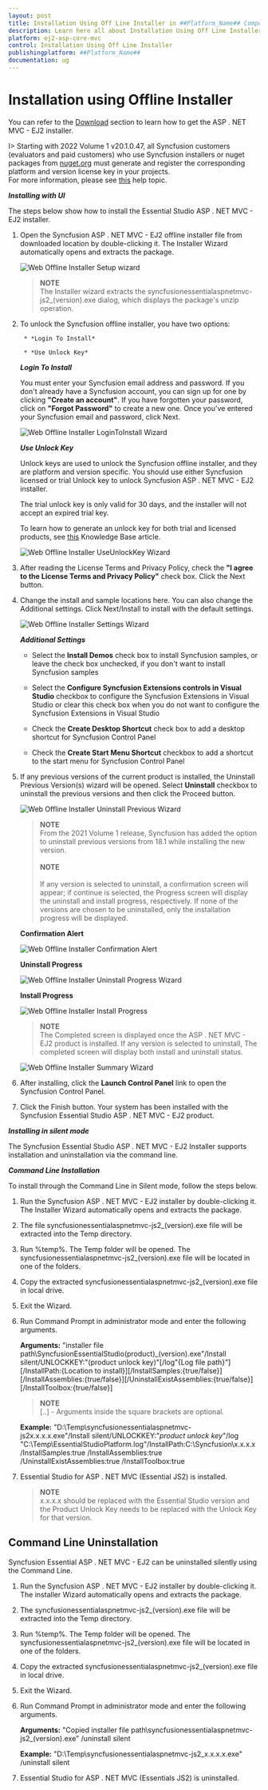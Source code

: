 ```yaml
---
layout: post
title: Installation Using Off Line Installer in ##Platform_Name## Component
description: Learn here all about Installation Using Off Line Installer in Syncfusion ##Platform_Name## component of syncfusion and more.
platform: ej2-asp-core-mvc
control: Installation Using Off Line Installer
publishingplatform: ##Platform_Name##
documentation: ug
---
```


# Installation using Offline Installer

You can refer to the [Download](https://ej2.syncfusion.com/aspnetmvc/documentation/installation/download/) section to learn how to get the ASP . NET MVC - EJ2 installer.

I> Starting with 2022 Volume 1 v20.1.0.47, all Syncfusion customers (evaluators and paid customers) who use Syncfusion installers or nuget packages from [nuget.org](https://www.nuget.org/packages?q=Syncfusion) must generate and register the corresponding platform and version license key in your projects.<br>
For more information, please see [this](https://ej2.syncfusion.com/aspnetmvc/documentation/licensing/overview) help topic.

***Installing with UI***

The steps below show how to install the Essential Studio ASP . NET MVC - EJ2 installer.

1. Open the Syncfusion ASP . NET MVC - EJ2 offline installer file from downloaded location by double-clicking it. The Installer Wizard automatically opens and extracts the package.

    ![Web Offline Installer Setup wizard](images\webofflineinstaller-1.png)

    >**NOTE** <br /> The Installer wizard extracts the syncfusionessentialaspnetmvc-js2_(version).exe dialog, which displays the package's unzip operation.

2. To unlock the Syncfusion offline installer, you have two options:

        * *Login To Install*

        * *Use Unlock Key*

    ***Login To Install***

    You must enter your Syncfusion email address and password. If you don't already have a Syncfusion account, you can sign up for one by clicking **"Create an account"**. If you have forgotten your password, click on **"Forgot Password"** to create a new one. Once you've entered your Syncfusion email and password, click Next.

    ![Web Offline Installer LoginToInstall Wizard](images\webofflineinstaller-2.png)

    ***Use Unlock Key***

    Unlock keys are used to unlock the Syncfusion offline installer, and they are platform and version specific. You should use either Syncfusion licensed or trial Unlock key to unlock Syncfusion ASP . NET MVC - EJ2 installer.

    The trial unlock key is only valid for 30 days, and the installer will not accept an expired trial key.

    To learn how to generate an unlock key for both trial and licensed products, see [this](https://www.syncfusion.com/kb/2326) Knowledge Base article.

    ![Web Offline Installer UseUnlockKey Wizard](images\webofflineinstaller-3.png)

3. After reading the License Terms and Privacy Policy, check the **"I agree to the License Terms and Privacy Policy"** check box. Click the Next button.

4. Change the install and sample locations here. You can also change the Additional settings. Click Next/Install to install with the default settings.

   ![Web Offline Installer Settings Wizard](images\webofflineinstaller-4.png)

   ***Additional Settings***

   * Select the **Install Demos** check box to install Syncfusion samples, or leave the check box unchecked, if you don't want to install Syncfusion samples

   * Select the **Configure Syncfusion Extensions controls in Visual Studio** checkbox to configure the Syncfusion Extensions in Visual Studio or clear this check box when you do not want to configure the Syncfusion Extensions in Visual Studio

   * Check the **Create Desktop Shortcut** check box to add a desktop shortcut for Syncfusion Control Panel

   * Check the **Create Start Menu Shortcut** checkbox to add a shortcut to the start menu for Syncfusion Control Panel

5. If any previous versions of the current product is installed, the Uninstall Previous Version(s) wizard will be opened. Select **Uninstall** checkbox to uninstall the previous versions and then click the Proceed button.

    ![Web Offline Installer Uninstall Previous Wizard](images\webofflineinstaller-5.png)

    >**NOTE** <br /> From the 2021 Volume 1 release, Syncfusion has added the option to uninstall previous versions from 18.1 while installing the new version.<br /><br /> **NOTE** <br/><br /> If any version is selected to uninstall, a confirmation screen will appear; if continue is selected, the Progress screen will display the uninstall and install progress, respectively. If none of the versions are chosen to be uninstalled, only the installation progress will be displayed.

    **Confirmation Alert**

    ![Web Offline Installer Confirmation Alert](images\webofflineinstaller-6.png)

    **Uninstall Progress**

    ![Web Offline Installer Uninstall Progress Wizard](images\webofflineinstaller-7.png)

    **Install Progress**

    ![Web Offline Installer Install Progress](images\webofflineinstaller-8.png)

    >**NOTE** <br /> The Completed screen is displayed once the ASP . NET MVC - EJ2 product is installed. If any version is selected to uninstall, The completed screen will display both install and uninstall status.

    ![Web Offline Installer Summary Wizard](images\webofflineinstaller-9.png)

6. After installing, click the **Launch Control Panel** link to open the Syncfusion Control Panel.

7. Click the Finish button. Your system has been installed with the Syncfusion Essential Studio ASP . NET MVC - EJ2 product.

***Installing in silent mode***

The Syncfusion Essential Studio ASP . NET MVC - EJ2 Installer supports installation and uninstallation via the command line.

***Command Line Installation***

To install through the Command Line in Silent mode, follow the steps below.

1. Run the Syncfusion ASP . NET MVC - EJ2 installer by double-clicking it. The Installer Wizard automatically opens and extracts the package.

2. The file syncfusionessentialaspnetmvc-js2_(version).exe file will be extracted into the Temp directory.

3. Run %temp%. The Temp folder will be opened. The syncfusionessentialaspnetmvc-js2_(version).exe file will be located in one of the folders.

4. Copy the extracted syncfusionessentialaspnetmvc-js2_(version).exe file in local drive.

5. Exit the Wizard.

6. Run Command Prompt in administrator mode and enter the following arguments.

    **Arguments:** "installer file path\SyncfusionEssentialStudio(product)_(version).exe"/Install silent/UNLOCKKEY:"(product unlock key)"[/log"{Log file path}"][/InstallPath:{Location to install}][/InstallSamples:{true/false}][/InstallAssemblies:{true/false}][/UninstallExistAssemblies:{true/false}][/InstallToolbox:{true/false}]

    >**NOTE** <br /> [..] - Arguments inside the square brackets are optional.

    **Example:** "D:\Temp\syncfusionessentialaspnetmvc-js2x.x.x.x.exe"/Install silent/UNLOCKKEY:"*product unlock key*"/log "C:\Temp\EssentialStudioPlatform.log"/InstallPath:C:\Syncfusion\x.x.x.x /InstallSamples:true /InstallAssemblies:true /UninstallExistAssemblies:true /InstallToolbox:true

7. Essential Studio for ASP . NET MVC (Essential JS2) is installed.

    >**NOTE** <br /> x.x.x.x should be replaced with the Essential Studio version and the Product Unlock Key needs to be replaced with the Unlock Key for that version.

## Command Line Uninstallation

Syncfusion Essential ASP . NET MVC - EJ2 can be uninstalled silently using the Command Line.

1. Run the Syncfusion ASP . NET MVC - EJ2 installer by double-clicking it. The installer Wizard automatically opens and extracts the package.

2. The syncfusionessentialaspnetmvc-js2_(version).exe file will be extracted into the Temp directory.

3. Run %temp%. The Temp folder will be opened. The syncfusionessentialaspnetmvc-js2_(version).exe file will be located in one of the folders.

4. Copy the extracted syncfusionessentialaspnetmvc-js2_(version).exe file in local drive.

5. Exit the Wizard.

6. Run Command Prompt in administrator mode and enter the following arguments.

    **Arguments:** "Copied installer file path\syncfusionessentialaspnetmvc-js2_(version).exe" /uninstall silent

    **Example:** "D:\Temp\syncfusionessentialaspnetmvc-js2_x.x.x.x.exe" /uninstall silent

7. Essential Studio for ASP . NET MVC (Essentials JS2) is uninstalled.